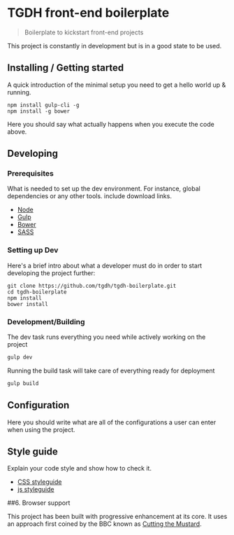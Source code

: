 # TGDH front-end boilerplate
> Boilerplate to kickstart front-end projects

This project is constantly in development but is in a good state to be used.

## Installing / Getting started

A quick introduction of the minimal setup you need to get a hello world up &
running.

```shell
npm install gulp-cli -g
npm install -g bower
```

Here you should say what actually happens when you execute the code above.

## Developing

### Prerequisites
What is needed to set up the dev environment. For instance, global dependencies or any other tools. include download links.

- [Node](https://nodejs.org/en/)
- [Gulp](https://gulpjs.com/)
- [Bower](https://bower.io/)
- [SASS](http://sass-lang.com/)

### Setting up Dev

Here's a brief intro about what a developer must do in order to start developing
the project further:

```shell
git clone https://github.com/tgdh/tgdh-boilerplate.git
cd tgdh-boilerplate
npm install
bower install
```

### Development/Building

The dev task runs everything you need while actively working on the project
```bash
gulp dev
```

Running the build task will take care of everything ready for deployment
```bash
gulp build
```

## Configuration

Here you should write what are all of the configurations a user can enter when
using the project.

## Style guide

Explain your code style and show how to check it.

- [CSS styleguide](docs/css-styleguide.md)
- [js styleguide](docs/js-styleguide.md)





##6. Browser support

This project has been built with progressive enhancement at its core. It uses an approach first coined by the BBC known as [Cutting the Mustard](http://responsivenews.co.uk/post/18948466399/cutting-the-mustard).
